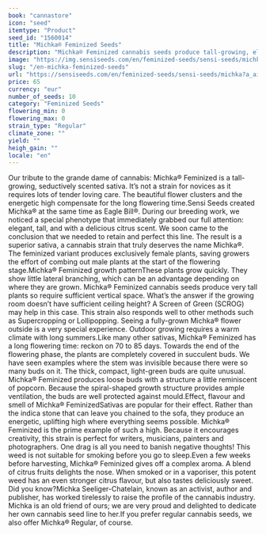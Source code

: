 ```yaml
---
book: "cannastore"
icon: "seed"
itemtype: "Product"
seed_id: "1560014"
title: "Michka® Feminized Seeds"
description: "Michka® Feminized cannabis seeds produce tall-growing, elegant cannabis plants with the scent of lemons and grapefruits. Not a strain for novices!"
image: "https://img.sensiseeds.com/en/feminized-seeds/sensi-seeds/michka-image.png"
slug: "/en-michka-feminized-seeds"
url: "https://sensiseeds.com/en/feminized-seeds/sensi-seeds/michka?a_aid=cannastore"
price: 65
currency: "eur"
number_of_seeds: 10
category: "Feminized Seeds"
flowering_min: 0
flowering_max: 0
strain_type: "Regular"
climate_zone: ""
yield: ""
heigh_gain: ""
locale: "en"
---
```

Our tribute to the grande dame of cannabis: Michka® Feminized is a tall-growing, seductively scented sativa. It’s not a strain for novices as it requires lots of tender loving care. The beautiful flower clusters and the energetic high compensate for the long flowering time.Sensi Seeds created Michka® at the same time as Eagle Bill®. During our breeding work, we noticed a special phenotype that immediately grabbed our full attention: elegant, tall, and with a delicious citrus scent. We soon came to the conclusion that we needed to retain and perfect this line. The result is a superior sativa, a cannabis strain that truly deserves the name Michka®. The feminized variant produces exclusively female plants, saving growers the effort of combing out male plants at the start of the flowering stage.Michka® Feminized growth patternThese plants grow quickly. They show little lateral branching, which can be an advantage depending on where they are grown. Michka® Feminized cannabis seeds produce very tall plants so require sufficient vertical space. What’s the answer if the growing room doesn’t have sufficient ceiling height? A Screen of Green (SCROG) may help in this case. This strain also responds well to other methods such as Supercropping or Lollipopping. Seeing a fully-grown Michka® flower outside is a very special experience. Outdoor growing requires a warm climate with long summers.Like many other sativas, Michka® Feminized has a long flowering time: reckon on 70 to 85 days. Towards the end of the flowering phase, the plants are completely covered in succulent buds. We have seen examples where the stem was invisible because there were so many buds on it. The thick, compact, light-green buds are quite unusual. Michka® Feminized produces loose buds with a structure a little reminiscent of popcorn. Because the spiral-shaped growth structure provides ample ventilation, the buds are well protected against mould.Effect, flavour and smell of Michka® FeminizedSativas are popular for their effect. Rather than the indica stone that can leave you chained to the sofa, they produce an energetic, uplifting high where everything seems possible. Michka® Feminized is the prime example of such a high. Because it encourages creativity, this strain is perfect for writers, musicians, painters and photographers. One drag is all you need to banish negative thoughts! This weed is not suitable for smoking before you go to sleep.Even a few weeks before harvesting, Michka® Feminized gives off a complex aroma. A blend of citrus fruits delights the nose. When smoked or in a vaporiser, this potent weed has an even stronger citrus flavour, but also tastes deliciously sweet. Did you know?Michka Seeliger-Chatelain, known as an activist, author and publisher, has worked tirelessly to raise the profile of the cannabis industry. Michka is an old friend of ours; we are very proud and delighted to dedicate her own cannabis seed line to her.If you prefer regular cannabis seeds, we also offer Michka® Regular, of course.

